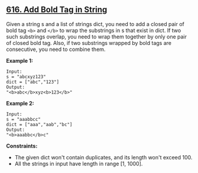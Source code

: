 ## [616. Add Bold Tag in String](https://leetcode.com/problems/add-bold-tag-in-string/)

Given a string s and a list of strings dict, you need to add a closed pair of bold tag `<b>` and `</b>` to wrap the substrings in s that exist in dict. If two such substrings overlap, you need to wrap them together by only one pair of closed bold tag. Also, if two substrings wrapped by bold tags are consecutive, you need to combine them.

**Example 1:**

```
Input:
s = "abcxyz123"
dict = ["abc","123"]
Output:
"<b>abc</b>xyz<b>123</b>"
```

**Example 2:**

```
Input:
s = "aaabbcc"
dict = ["aaa","aab","bc"]
Output:
"<b>aaabbc</b>c"
```

**Constraints:**

- The given dict won't contain duplicates, and its length won't exceed 100.
- All the strings in input have length in range [1, 1000].
